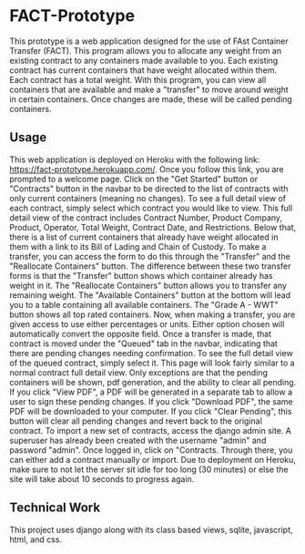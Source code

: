 # FACT-Prototype
This prototype is a web application designed for the use of FAst Container Transfer (FACT). This program allows you to allocate any weight from an existing contract to any containers made available to you. Each existing contract has current containers that have weight allocated within them. Each contract has a total weight. With this program, you can view all containers that are available and make a "transfer" to move around weight in certain containers. Once changes are made, these will be called pending containers. 

## Usage
This web application is deployed on Heroku with the following link: https://fact-prototype.herokuapp.com/. Once you follow this link, you are prompted to a welcome page. Click on the "Get Started" button or "Contracts" button in the navbar to be directed to the list of contracts with only current containers (meaning no changes). To see a full detail view of each contract, simply select which contract you would like to view. This full detail view of the contract includes Contract Number, Product Company, Product, Operator, Total Weight, Contract Date, and Restrictions. Below that, there is a list of current containers that already have weight allocated in them with a link to its Bill of Lading and Chain of Custody. To make a transfer, you can access the form to do this through the "Transfer" and the "Reallocate Containers" button. The difference between these two transfer forms is that the "Transfer" button shows which container already has weight in it. The "Reallocate Containers" button allows you to transfer any remaining weight. The "Available Containers" button at the bottom will lead you to a table containing all available containers. The "Grade A - WWT" button shows all top rated containers. Now, when making a transfer, you are given access to use either percentages or units. Either option chosen will automatically convert the opposite field. Once a transfer is made, that contract is moved under the "Queued" tab in the navbar, indicating that there are pending changes needing confirmation. To see the full detail view of the queued contract, simply select it. This page will look fairly similar to a normal contract full detail view. Only exceptions are that the pending containers will be shown, pdf generation, and the ability to clear all pending. If you click "View PDF", a PDF will be generated in a separate tab to allow a user to sign these pending changes. If you click "Download PDF", the same PDF will be downloaded to your computer. If you click "Clear Pending", this button will clear all pending changes and revert back to the original contract. To import a new set of contracts, access the django admin site. A superuser has already been created with the username "admin" and password "admin". Once logged in, click on "Contracts. Through there, you can either add a contract manually or import. Due to deployment on Heroku, make sure to not let the server sit idle for too long (30 minutes) or else the site will take about 10 seconds to progress again. 

## Technical Work
This project uses django along with its class based views, sqlite, javascript, html, and css.
